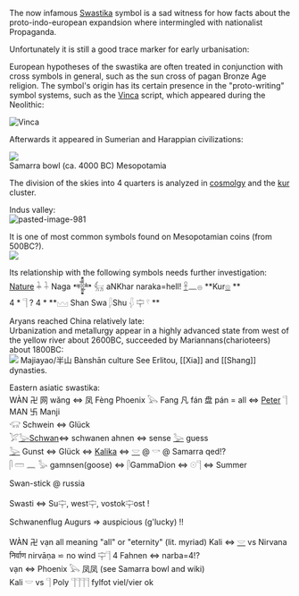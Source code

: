 The now infamous [Swastika](https://en.wikipedia.org/wiki/Swastika) symbol is a sad witness for how facts about the proto-indo-european expandsion where intermingled with nationalist Propaganda.  

Unfortunately it is still a good trace marker for early urbanisation:  

European hypotheses of the swastika are often treated in conjunction with cross symbols in general, such as the sun cross of pagan Bronze Age religion. The symbol's origin has its certain presence in the "proto-writing" symbol systems, such as the [Vinca](Vinca) script, which appeared during the Neolithic:  

![Vinca](https://user-images.githubusercontent.com/516118/36784279-2233276c-1c7f-11e8-83bd-574276d33caf.png)  

Afterwards it appeared in Sumerian and Harappian civilizations:  

![](https://upload.wikimedia.org/wikipedia/commons/1/1d/Samarra_bowl.jpg)  
Samarra bowl (ca. 4000 BC) Mesopotamia  

The division of the skies into 4 quarters is analyzed in [cosmolgy](cosmolgy) and the [kur](kur) cluster.  

Indus valley:  
![pasted-image-981](https://user-images.githubusercontent.com/516118/36784244-098162f6-1c7f-11e8-991d-6496325f079c.png)  

It is one of most common symbols found on Mesopotamian coins (from 500BC?).  
![](http://www.coinindia.com/Yolamira-412.05.jpg)  

Its relationship with the following symbols needs further investigation:  
[Nature](Nature) 𓇓 𓇑 Naga 𒀱 𓃶 aNKhar naraka=hell! [𓋹](𓋹)𓈖𓐍 **Kur[𓊖](𓊖) **  
4 * 𓊹 ? 4 * **𓈉 Shan Swa 𓆄Shu 𓆅 𓊡 𓍢 **  


Aryans reached China relatively late:  
Urbanization and metallurgy appear in a highly advanced state from west of the yellow river about 2600BC, succeeded by Mariannans(charioteers) about 1800BC:  
![](https://www.thoughtco.com/thmb/1MpL4-UNygRAyw0blREEdaot-vw=/768x0/filters:no_upscale():max_bytes(150000):strip_icc()/chinesejar-57a91dc75f9b58974a90edfe.jpg) Majiayao/半山 Bànshān culture 
See Erlitou, [[Xia]] and [[Shang]] dynasties.

Eastern asiatic swastika:  
WÀN 卍 网 wǎng ⇔ 凤 Fèng Phoenix 𓅂 Fang 凡 fán 盘 pán = all ⇔ [Peter](Peter) 𓊹  
MAN 卐 Manji  
𓃟 Schwein ⇔ Glück  
𓅯[𓅬](𓅬)[Schwan](Genesis)⇔ schwanen ahnen ⇔ sense [𓅬](𓅬) guess  
[𓅬](𓅬) Gunst ⇔ Glück ⇔ [Kalika](https://en.wikipedia.org/wiki/Kali) ⇔ [𓎟](𓎟) @ 𓎡 @ Samarra  qed!?  
𓋴 𓏠 𓈖 𓅭 gamnsen(goose) ⇔ 𓋴GammaDion ⇔ 𓇳𓊹 ⇔ Summer  

Swan-stick @ russia  

Swasti ⇔ Su𓊡, west𓊡, vostok𓊡ost !  

Schwanenflug Augurs => auspicious (g'lucky) !!  

WÀN 卍 vạn all meaning "all" or "eternity" (lit. myriad) Kali ⇔ [𓎟](𓎟) vs Nirvana  
निर्वाण nirvāṇa ⋍ no wind 𓊡𓊹 4 Fahnen ⇔ narba=4!?  
vạn ⇔ Phoenix 𓅂 凤凤 (see Samarra bowl and wiki)  
Kali 𓎟 vs 𓊹 Poly 𓊹𓊹𓊹𓊹 fylfot viel/vier ok  